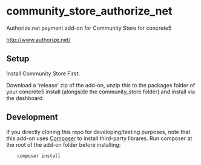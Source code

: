 # community_store_authorize_net
Authorize.net payment add-on for Community Store for concrete5

http://www.authorize.net/

## Setup
Install Community Store First.

Download a 'release' zip of the add-on, unzip this to the packages folder of your concrete5 install (alongside the community_store folder) and install via the dashboard.

## Development

If you directly cloning this repo for developing/testing purposes, note that this add-on uses [Composer](https://getcomposer.org/) to install third-party librares. Run composer at the root of the add-on folder before installing:

        composer install


